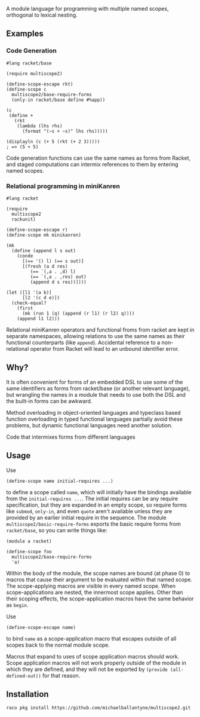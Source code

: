 A module language for programming with multiple named scopes, orthogonal to lexical nesting.

## Examples

### Code Generation

```
#lang racket/base

(require multiscope2)

(define-scope-escape rkt)
(define-scope c
  multiscope2/base-require-forms
  (only-in racket/base define #%app))

(c
 (define +
   (rkt
    (lambda (lhs rhs)
      (format "(~s + ~s)" lhs rhs)))))

(displayln (c (+ 5 (rkt (+ 2 3)))))
; => (5 + 5)
```

Code generation functions can use the same names as forms from Racket, and staged computations can intermix references to them by entering named scopes.

### Relational programming in miniKanren

```
#lang racket

(require
  multiscope2
  rackunit)

(define-scope-escape r)
(define-scope mk minikanren)

(mk
  (define (append l s out)
    (conde
      [(== '() l) (== s out)]
      [(fresh (a d res)
         (== `(,a . ,d) l)
         (== `(,a . ,res) out)
         (append d s res))])))

(let ([l1 '(a b)]
      [l2 '(c d e)])
  (check-equal?
    (first
      (mk (run 1 (q) (append (r l1) (r l2) q))))
    (append l1 l2)))

```

Relational miniKanren operators and functional froms from racket are kept in separate namespaces, allowing relations to use the same names as their functional counterparts (like `append`). Accidental reference to a non-relational operator from Racket will lead to an unbound identifier error.


## Why?

It is often convenient for forms of an embedded DSL to use some of the same identifiers as forms from racket/base (or another relevant language), but wrangling the names in a module that needs to use both the DSL and the built-in forms can be awkward.

Method overloading in object-oriented languages and typeclass based function overloading in typed functional languages partially avoid these problems, but dynamic functional languages need another solution.

Code that intermixes forms from different languages

## Usage

Use

```
(define-scope name initial-requires ...)
```

to define a scope called `name`, which will initially have the bindings available from the `initial-requires ...`. The initial requires can be any require specification, but they are expanded in an empty scope, so require forms like `submod`, `only-in`, and even `quote` aren't available unless they are provided by an earlier initial require in the sequence. The module `multiscope2/basic-require-forms` exports the basic require forms from `racket/base`, so you can write things like:

```
(module a racket)

(define-scope foo
  multiscope2/base-require-forms
  'a)
```

Within the body of the module, the scope names are bound (at phase 0) to macros that cause their argument to be evaluated within that named scope. The scope-applying macros are visible in every named scope. When scope-applications are nested, the innermost scope applies. Other than their scoping effects, the scope-application macros have the same behavior as `begin`.


Use

```
(define-scope-escape name)
```

to bind `name` as a scope-application macro that escapes outside of all scopes back to the normal module scope.

Macros that expand to uses of scope application macros should work. Scope application macros will not work properly outside of the module in which they are defined, and they will not be exported by `(provide (all-defined-out))` for that reason.

## Installation

```
raco pkg install https://github.com/michaelballantyne/multiscope2.git
```
